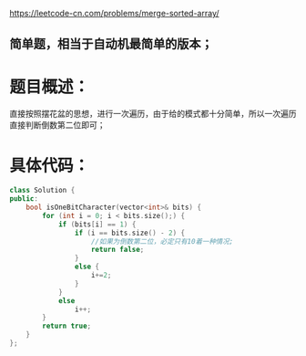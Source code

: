 <https://leetcode-cn.com/problems/merge-sorted-array/>

## 简单题，相当于自动机最简单的版本；

# 题目概述：
直接按照摆花盆的思想，进行一次遍历，由于给的模式都十分简单，所以一次遍历直接判断倒数第二位即可；

# 具体代码：
```C++
class Solution {
public:
    bool isOneBitCharacter(vector<int>& bits) {
        for (int i = 0; i < bits.size();) {
            if (bits[i] == 1) {
                if (i == bits.size() - 2) {
                    //如果为倒数第二位，必定只有10着一种情况;
                    return false;
                }
                else {
                    i+=2;
                }
            }
            else
                i++;
        }
        return true;
    }
};
```
